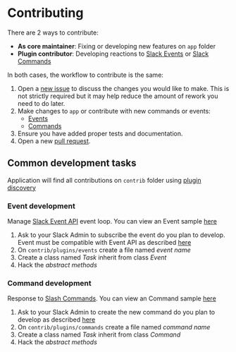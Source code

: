 # Contributing

There are 2 ways to contribute:

- **As core maintainer**: Fixing or developing new features on `app` folder
- **Plugin contributor**: Developing reactions to [Slack Events](#event-development) or [Slack Commands](#command-development)

In both cases, the workflow to contribute is the same:

1. Open a [new issue][] to discuss the changes you would like to make.  This is
   not strictly required but it may help reduce the amount of rework you need
   to do later.
1. Make changes to `app` or contribute with new commands or events:
   - [Events](#event-development)
   - [Commands](#command-development)
1. Ensure you have added proper tests and documentation.
1. Open a new [pull request][].

## Common development tasks

Application will find all contributions on `contrib` folder using [plugin discovery](https://packaging.python.org/guides/creating-and-discovering-plugins/)

### Event development

Manage [Slack Event API](https://api.slack.com/events-api) event loop.
You can view an Event sample [here](https://github.com/travelgateX/slack-botx/blob/master/contrib/plugins/events/team_join.py)

1. Ask to your Slack Admin to subscribe the event do you plan to develop. Event must be compatible with Event API as described [here](https://api.slack.com/events)
1. On `contrib/plugins/events` create a file named _event name_
1. Create a class named _Task_ inherit from class _Event_
1. Hack the _abstract methods_

### Command development

Response to [Slash Commands](https://api.slack.com/slash-commands).
You can view an Command sample [here](https://github.com/travelgateX/slack-botx/blob/master/contrib/plugins/commands/alertsx.py)

1. Ask to your Slack Admin to create the new command do you plan to develop as described [here](https://api.slack.com/slash-commands#creating_commands)
1. On `contrib/plugins/commands` create a file named _command name_
1. Create a class named _Task_ inherit from class _Command_
1. Hack the _abstract methods_

[new issue]: https://github.com/travelgateX/slack-botx/issues/new
[pull request]: https://github.com/travelgateX/slack-botx/compare
